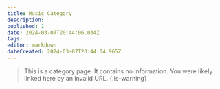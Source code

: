 ```yaml
---
title: Music Category
description: 
published: 1
date: 2024-03-07T20:44:06.034Z
tags: 
editor: markdown
dateCreated: 2024-03-07T20:44:04.965Z
---
```


> This is a category page. It contains no information. You were likely linked here by an invalid URL.
{.is-warning}